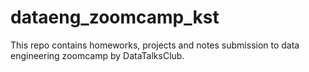 # dataeng_zoomcamp_kst
This repo contains homeworks, projects and notes submission to data engineering zoomcamp by DataTalksClub.

